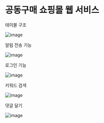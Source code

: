 # 공동구매 쇼핑몰 웹 서비스

테이블 구조

![image](https://user-images.githubusercontent.com/26499296/202913639-9f5ca37c-798d-477c-b6f6-af768e80dfc2.png)

알림 전송 기능

![image](https://user-images.githubusercontent.com/26499296/202913583-858a4317-43bd-4e51-a3fa-bb7aa45e1702.png)

로그인 기능

![image](https://user-images.githubusercontent.com/26499296/202913604-5a6a238c-f6f6-497d-ae5c-365a03bbec83.png)

키워드 검색

![image](https://user-images.githubusercontent.com/26499296/202913619-84b1b598-1409-4adc-96bd-9c946e402526.png)

댓글 달기

![image](https://user-images.githubusercontent.com/26499296/202913761-5a81b2b0-4e67-437a-b6cb-b3e897315b6f.png)
